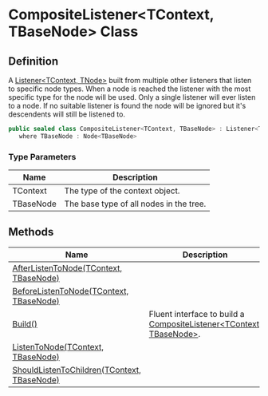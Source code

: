 # CompositeListener&lt;TContext, TBaseNode&gt; Class
## Definition

A [Listener&lt;TContext, TNode&gt;](MrKWatkins.Ast.Listening.Listener-2.md) built from multiple other listeners that listen to specific node types. When a node is reached the listener with the most specific type for the node will be used. Only a single listener will ever listen to a node. If no suitable listener is found the node will be ignored but it&#39;s descendents will still be listened to.

```c#
public sealed class CompositeListener<TContext, TBaseNode> : Listener<TContext, TBaseNode>, ICompositeListenerBuilder<TContext, TBaseNode>
   where TBaseNode : Node<TBaseNode>
```

### Type Parameters

| Name | Description |
| ---- | ----------- |
| TContext | The type of the context object. |
| TBaseNode | The base type of all nodes in the tree. |

## Methods

| Name | Description |
| ---- | ----------- |
| [AfterListenToNode(TContext, TBaseNode)](MrKWatkins.Ast.Listening.CompositeListener-2.AfterListenToNode.md) |  |
| [BeforeListenToNode(TContext, TBaseNode)](MrKWatkins.Ast.Listening.CompositeListener-2.BeforeListenToNode.md) |  |
| [Build()](MrKWatkins.Ast.Listening.CompositeListener-2.Build.md) | Fluent interface to build a [CompositeListener&lt;TContext, TBaseNode&gt;](MrKWatkins.Ast.Listening.CompositeListener-2.md). |
| [ListenToNode(TContext, TBaseNode)](MrKWatkins.Ast.Listening.CompositeListener-2.ListenToNode.md) |  |
| [ShouldListenToChildren(TContext, TBaseNode)](MrKWatkins.Ast.Listening.CompositeListener-2.ShouldListenToChildren.md) |  |

